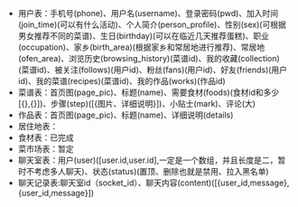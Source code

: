 * 用户表：手机号(phone)、用户名(username)、登录密码(pwd)、加入时间(join_time)(可以有什么活动)、个人简介(person_profile)、性别(sex)(可根据男女推荐不同的菜谱)、生日(birthday)(可以在临近几天推荐蛋糕)、职业(occupation)、家乡(birth_area)(根据家乡和常居地进行推荐)、常居地(ofen_area)、浏览历史(browsing_history)(菜谱id)、我的收藏(collection)(菜谱id)、被关注(follows)(用户id)、粉丝(fans)(用户id)、好友(friends)(用户id)、我的菜谱(recipes)(菜谱id)、我的作品(works)(作品id)
* 菜谱表：首页图(page_pic)、标题(name)、需要食材(foods)(食材id和多少[{},{}])、步骤(step)([{图片、详细说明}])、小贴士(mark)、评论(大)
* 作品表：首页图(page_pic)、标题(name)、详细说明(details)
* 居住地表：
* 食材表：已完成
* 菜市场表：暂定
* 聊天室表：用户(user)([user.id,user.id],一定是一个数组，并且长度是二，暂时不考虑多人聊天)、状态(status)(置顶、删除也就是禁用、拉入黑名单)
* 聊天记录表:聊天室id（socket_id）、聊天内容(content)([{user_id,message},{user_id,message}])

